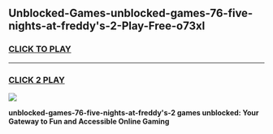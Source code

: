 
## Unblocked-Games-unblocked-games-76-five-nights-at-freddy's-2-Play-Free-o73xl
<h3>
<a href="https://premium76.site?title=unblocked-games-76-five-nights-at-freddy's-2&ref=15A">CLICK TO PLAY</a></h3>
<hr>

<h3>
<a href="https://premium76.site?title=unblocked-games-76-five-nights-at-freddy's-2&ref=15A">CLICK 2 PLAY</a>
  
</h3>

<a href="https://premium76.site?title=unblocked-games-76-five-nights-at-freddy's-2&ref=15A"><img src="https://clearcache.store/games.png"></a>


**unblocked-games-76-five-nights-at-freddy's-2 games unblocked: Your Gateway to Fun and Accessible Online Gaming**
